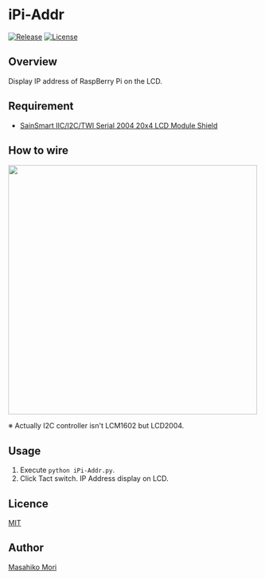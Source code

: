 # iPi-Addr

[![Release](https://img.shields.io/github/release/mamori017/iPi-Addr.svg)](https://github.com/mamori017/iPi-Addr/releases/latest)
[![License](https://img.shields.io/github/license/mamori017/iPi-Addr.svg)](https://github.com/mamori017/iPi-Addr/blob/master/LICENSE)

## Overview

Display IP address of RaspBerry Pi on the LCD.

## Requirement

- [SainSmart IIC/I2C/TWI Serial 2004 20x4 LCD Module Shield](https://www.sainsmart.com/sainsmart-iic-i2c-twi-serial-2004-20x4-lcd-module-shield-for-arduino-uno-mega-r3.html)
## How to wire

<img src="https://cloud.githubusercontent.com/assets/7507701/23580112/9bb3e872-013e-11e7-9b98-67304f12770a.png" width="500px">

※ Actually I2C controller isn't LCM1602 but LCD2004.

## Usage
1. Execute `python iPi-Addr.py`.
2. Click Tact switch. IP Address display on LCD.

## Licence

[MIT](https://github.com/mamori017/iPi-Addr/blob/master/LICENSE)

## Author

[Masahiko Mori](https://github.com/mamori017)
